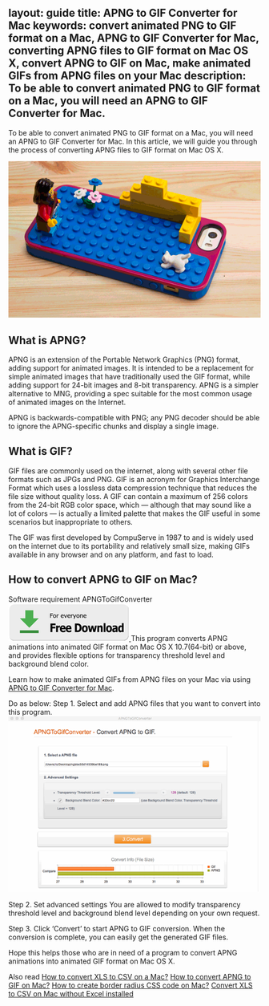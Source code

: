 layout: guide
title: APNG to GIF Converter for Mac
keywords: convert animated PNG to GIF format on a Mac, APNG to GIF Converter for Mac, converting APNG files to GIF format on Mac OS X, convert APNG to GIF on Mac, make animated GIFs from APNG files on your Mac
description: To be able to convert animated PNG to GIF format on a Mac, you will need an APNG to GIF Converter for Mac. 
---
To be able to convert animated PNG to GIF format on a Mac, you will need an APNG to GIF Converter for Mac. In this article, we will guide you through the process of converting APNG files to GIF format on Mac OS X. 

![](../img/animation.gif)

## What is APNG?
APNG is an extension of the Portable Network Graphics (PNG) format, adding support for animated images. It is intended to be a replacement for simple animated images that have traditionally used the GIF format, while adding support for 24-bit images and 8-bit transparency. APNG is a simpler alternative to MNG, providing a spec suitable for the most common usage of animated images on the Internet.

APNG is backwards-compatible with PNG; any PNG decoder should be able to ignore the APNG-specific chunks and display a single image.

## What is GIF?
GIF files are commonly used on the internet, along with several other file formats such as JPGs and PNG. GIF is an acronym for Graphics Interchange Format which uses a lossless data compression technique that reduces the file size without quality loss. A GIF can contain a maximum of 256 colors from the 24-bit RGB color space, which — although that may sound like a lot of colors — is actually a limited palette that makes the GIF useful in some scenarios but inappropriate to others.

The GIF was first developed by CompuServe in 1987 to and is widely used on the internet due to its portability and relatively small size, making GIFs available in any browser and on any platform, and fast to load.

## How to convert APNG to GIF on Mac?
Software requirement
APNGToGifConverter
<a href="../products/store/apngtogifconverter/index.html" target="_blank" rel="nofollow me noopener noreferrer" > <img src="../../asset/images/free-download.png"> </a>
This program converts APNG animations into animated GIF format on Mac OS X 10.7(64-bit) or above, and provides flexible options for transparency threshold level and background blend color. 

Learn how to make animated GIFs from APNG files on your Mac via using <a href="https://gmagon.com/products/store/apngtogifconverter/" target="_blank" rel="nofollow me noopener noreferrer" >APNG to GIF Converter for Mac</a>. 

Do as below:
Step 1. Select and add APNG files that you want to convert into this program.  
![](../img/apng-to-gif-mac.png)

Step 2. Set advanced settings
You are allowed to modify transparency threshold level and background blend level depending on your own request. 

Step 3. Click ‘Convert’ to start APNG to GIF conversion. When the conversion is complete, you can easily get the generated GIF files. 

Hope this helps those who are in need of a program to convert APNG animations into animated GIF format on Mac OS X. 

Also read 
<a href="https://gmagon.com/guide/convert-xls-to-csv-on-mac.html" target="_blank" rel="nofollow me noopener noreferrer" >How to convert XLS to CSV on a Mac?</a>
<a href="https://gmagon.com/guide/apngtogif/how-to-convert-apng-to-gif-mac.html" target="_blank" rel="nofollow me noopener noreferrer" >How to convert APNG to GIF on Mac?</a>
<a href="https://gmagon.com/guide/create-border-radius-css-mac.html" target="_blank" rel="nofollow me noopener noreferrer" >How to create border radius CSS code on Mac?</a>
<a href="https://gmagon.com/guide/convert-xls-on-mac-without-excel.html" target="_blank" rel="nofollow me noopener noreferrer" >Convert XLS to CSV on Mac without Excel installed</a>